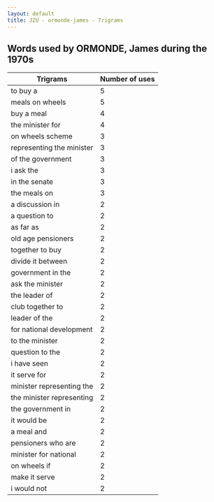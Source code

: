 ```yaml
---
layout: default
title: JZU - ormonde-james - Trigrams
---
```

## Words used by ORMONDE, James during the 1970s

| Trigrams | Number of uses |
|--------------|----------------|
|to buy a|5|
|meals on wheels|5|
|buy a meal|4|
|the minister for|4|
|on wheels scheme|3|
|representing the minister|3|
|of the government|3|
|i ask the|3|
|in the senate|3|
|the meals on|3|
|a discussion in|2|
|a question to|2|
|as far as|2|
|old age pensioners|2|
|together to buy|2|
|divide it between|2|
|government in the|2|
|ask the minister|2|
|the leader of|2|
|club together to|2|
|leader of the|2|
|for national development|2|
|to the minister|2|
|question to the|2|
|i have seen|2|
|it serve for|2|
|minister representing the|2|
|the minister representing|2|
|the government in|2|
|it would be|2|
|a meal and|2|
|pensioners who are|2|
|minister for national|2|
|on wheels if|2|
|make it serve|2|
|i would not|2|
